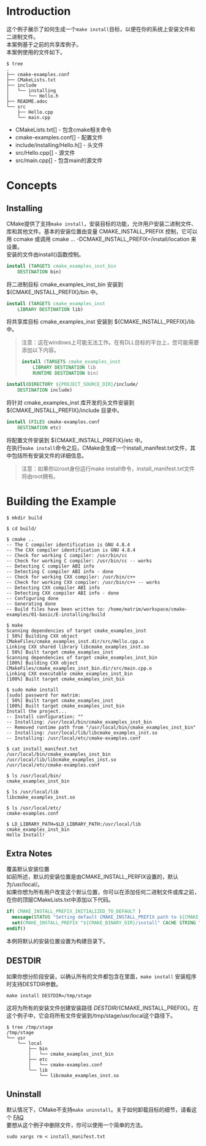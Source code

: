 # Introduction
这个例子展示了如何生成一个`make install`目标，以便在你的系统上安装文件和二进制文件。  
本案例基于之前的共享库例子。  
本案例使用的文件如下。
```
$ tree
.
├── cmake-examples.conf
├── CMakeLists.txt
├── include
│   └── installing
│       └── Hello.h
├── README.adoc
└── src
    ├── Hello.cpp
    └── main.cpp
```

  - CMakeLists.txt[] - 包含cmake相关命令
  - cmake-examples.conf[] - 配置文件
  - include/installing/Hello.h[] - 头文件
  - src/Hello.cpp[] - 源文件
  - src/main.cpp[] - 包含main的源文件

# Concepts
## Installing
CMake提供了支持`make install`，安装目标的功能，允许用户安装二进制文件、库和其他文件。基本的安装位置由变量 CMAKE_INSTALL_PREFIX 控制，它可以用 ccmake 或调用 cmake ... -DCMAKE_INSTALL_PREFIX=/install/location 来设置。  
安装的文件由install()函数控制。
```cmake
install (TARGETS cmake_examples_inst_bin
    DESTINATION bin)
```
将二进制目标 cmake_examples_inst_bin 安装到 ${CMAKE_INSTALL_PREFIX}/bin 中。
```cmake
install (TARGETS cmake_examples_inst
    LIBRARY DESTINATION lib)
```
将共享库目标 cmake_examples_inst 安装到 ${CMAKE_INSTALL_PREFIX}/lib 中。
>注意：这在windows上可能无法工作。在有DLL目标的平台上，您可能需要添加以下内容。
>```cmake
>install (TARGETS cmake_examples_inst
>     LIBRARY DESTINATION lib
>     RUNTIME DESTINATION bin)
>```
```cmake
install(DIRECTORY ${PROJECT_SOURCE_DIR}/include/
    DESTINATION include)
```
将针对 cmake_examples_inst 库开发的头文件安装到 ${CMAKE_INSTALL_PREFIX}/include 目录中。
```cmake
install (FILES cmake-examples.conf
    DESTINATION etc)
```
将配置文件安装到 ${CMAKE_INSTALL_PREFIX}/etc 中。  
在执行`make install`命令之后，CMake会生成一个install_manifest.txt文件，其中包括所有安装文件的详细信息。  
>注意：如果你以root身份运行make install命令，install_manifest.txt文件将由root拥有。

# Building the Example
```shell script
$ mkdir build

$ cd build/

$ cmake ..
-- The C compiler identification is GNU 4.8.4
-- The CXX compiler identification is GNU 4.8.4
-- Check for working C compiler: /usr/bin/cc
-- Check for working C compiler: /usr/bin/cc -- works
-- Detecting C compiler ABI info
-- Detecting C compiler ABI info - done
-- Check for working CXX compiler: /usr/bin/c++
-- Check for working CXX compiler: /usr/bin/c++ -- works
-- Detecting CXX compiler ABI info
-- Detecting CXX compiler ABI info - done
-- Configuring done
-- Generating done
-- Build files have been written to: /home/matrim/workspace/cmake-examples/01-basic/E-installing/build

$ make
Scanning dependencies of target cmake_examples_inst
[ 50%] Building CXX object CMakeFiles/cmake_examples_inst.dir/src/Hello.cpp.o
Linking CXX shared library libcmake_examples_inst.so
[ 50%] Built target cmake_examples_inst
Scanning dependencies of target cmake_examples_inst_bin
[100%] Building CXX object CMakeFiles/cmake_examples_inst_bin.dir/src/main.cpp.o
Linking CXX executable cmake_examples_inst_bin
[100%] Built target cmake_examples_inst_bin

$ sudo make install
[sudo] password for matrim:
[ 50%] Built target cmake_examples_inst
[100%] Built target cmake_examples_inst_bin
Install the project...
-- Install configuration: ""
-- Installing: /usr/local/bin/cmake_examples_inst_bin
-- Removed runtime path from "/usr/local/bin/cmake_examples_inst_bin"
-- Installing: /usr/local/lib/libcmake_examples_inst.so
-- Installing: /usr/local/etc/cmake-examples.conf

$ cat install_manifest.txt
/usr/local/bin/cmake_examples_inst_bin
/usr/local/lib/libcmake_examples_inst.so
/usr/local/etc/cmake-examples.conf

$ ls /usr/local/bin/
cmake_examples_inst_bin

$ ls /usr/local/lib
libcmake_examples_inst.so

$ ls /usr/local/etc/
cmake-examples.conf

$ LD_LIBRARY_PATH=$LD_LIBRARY_PATH:/usr/local/lib cmake_examples_inst_bin
Hello Install!
```
## Extra Notes
覆盖默认安装位置  
如前所述，默认的安装位置是由CMAKE_INSTALL_PERFIX设置的，默认为/usr/local/。  
如果你想为所有用户改变这个默认位置，你可以在添加任何二进制文件或库之前，在你的顶层CMakeLists.txt中添加以下代码。
```cmake
if( CMAKE_INSTALL_PREFIX_INITIALIZED_TO_DEFAULT )
  message(STATUS "Setting default CMAKE_INSTALL_PREFIX path to ${CMAKE_BINARY_DIR}/install")
  set(CMAKE_INSTALL_PREFIX "${CMAKE_BINARY_DIR}/install" CACHE STRING "The path to use for make install" FORCE)
endif()
```
本例将默认的安装位置设置为构建目录下。
## DESTDIR
如果你想分阶段安装，以确认所有的文件都包含在里面，`make install` 安装程序时支持DESTDIR参数。
```shell script
make install DESTDIR=/tmp/stage
```
这将为所有的安装文件创建安装路径 ${DESTDIR}/${CMAKE_INSTALL_PREFIX}。在这个例子中，它会将所有文件安装到/tmp/stage/usr/local这个路径下。
```shell script
$ tree /tmp/stage
/tmp/stage
└── usr
    └── local
        ├── bin
        │   └── cmake_examples_inst_bin
        ├── etc
        │   └── cmake-examples.conf
        └── lib
            └── libcmake_examples_inst.so
```
## Uninstall
默认情况下，CMake不支持`make uninstall`。关于如何卸载目标的细节，请看这个 [FAQ](https://gitlab.kitware.com/cmake/community/-/wikis/FAQ)  
要想从这个例子中删除文件，你可以使用一个简单的方法。
```shell script
sudo xargs rm < install_manifest.txt
```